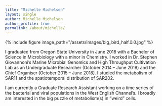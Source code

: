 ```yaml
---
title: "Michelle Michelsen"
layout: single
author: Michelle Michelsen
author_profile: true
permalink: /about/michelle/
---
```

{% include figure image_path="/assets/images/big_bird_half.0.0.jpg" %}

I graduated from Oregon State University in June 2018 with a Bachelor of Science in Microbiology with a minor in Chemistry. I worked in Dr. Stephen Giovannoni’s Marine Microbial Genomics and High Throughput Cultivation Lab as an Undergraduate Researcher (October 2014 – June 2018) and the Chief Organiser (October 2015 – June 2018). I studied the metabolism of SAR11 and the spatiotemporal distribution of SAR202.

I am currently a Graduate Research Assistant working on a time series  of the bacterial and viral populations in the West English Channel’s. I broadly am interested in the big puzzle of metabolism(s) in “weird” cells.
